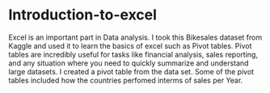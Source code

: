 # Introduction-to-excel
Excel is an important part in Data analysis. I took this Bikesales  dataset from Kaggle and used it to learn the basics of excel such as Pivot tables. Pivot tables are incredibly useful for tasks like financial analysis, sales reporting, and any situation where you need to quickly summarize and understand large datasets. I created a pivot table from the data set. Some of the pivot tables included how the countries perfomed interms of sales per Year.
